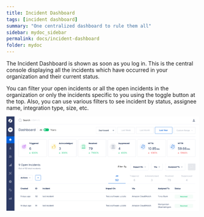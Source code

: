 ```yaml
---
title: Incident Dashboard
tags: [incident dashboard]
summary: "One centralized dashboard to rule them all"
sidebar: mydoc_sidebar
permalink: docs/incident-dashboard
folder: mydoc
---
```


The Incident Dashboard is shown as soon as you log in. This is the central console displaying all the incidents which have occurred in your organization and their current status.

You can filter your open incidents or all the open incidents in the organization or only the incidents specific to you using the toggle button at the top. Also, you can use various filters to see incident by status, assignee name, integration type, size, etc.

![](images/incident_dashboard.png)